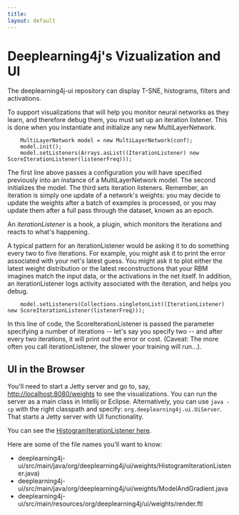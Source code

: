 ```yaml
---
title: 
layout: default
---
```


# Deeplearning4j's Vizualization and UI

The deeplearning4j-ui repository can display T-SNE, histograms, filters and activations. 

To support visualizations that will help you monitor neural networks as they learn, and therefore debug them, you must set up an iteration listener. This is done when you instantiate and initialize any new MultiLayerNetwork.

        MultiLayerNetwork model = new MultiLayerNetwork(conf);
        model.init();
        model.setListeners(Arrays.asList((IterationListener) new ScoreIterationListener(listenerFreq)));

The first line above passes a configuration you will have specified previously into an instance of a MultiLayerNetwork model. The second initializes the model. The third sets iteration listeners. Remember, an iteration is simply one update of a network's weights: you may decide to update the weights after a batch of examples is processed, or you may update them after a full pass through the dataset, known as an epoch.

An *iterationListener* is a hook, a plugin, which monitors the iterations and reacts to what's happening. 

A typical pattern for an iterationListener would be asking it to do something every two to five iterations. For example, you might ask it to print the error associated with your net's latest guess. You might ask it to plot either the latest weight distribution or the latest reconstructions that your RBM imagines match the input data, or the activations in the net itself. In addition, an iterationListener logs activity associated with the iteration, and helps you debug. 

        model.setListeners(Collections.singletonList((IterationListener) new ScoreIterationListener(listenerFreq)));

In this line of code, the ScoreIterationListener is passed the parameter specifying a number of iterations -- let's say you specify two -- and after every two iterations, it will print out the error or cost. (Caveat: The more often you call iterationListener, the slower your training will run...).

## UI in the Browser

You'll need to start a Jetty server and go to, say, [http://localhost:8080/weights](http://localhost:8080/weights) to see the visualizations. You can run the server as a main class in Intellij or Eclipse. Alternatively, you can use `java -cp` with the right classpath and specify: `org.deeplearning4j.ui.UiServer`. That starts a Jetty server with UI functionality.

You can see the [HistogramIterationListener here](https://github.com/deeplearning4j/deeplearning4j/blob/9ca18d8f0b4828a55f381d50e32b6eebcb3444e0/deeplearning4j-ui/src/main/java/org/deeplearning4j/ui/weights/HistogramIterationListener.java#L35-34).

Here are some of the file names you'll want to know: 

* deeplearning4j-ui/src/main/java/org/deeplearning4j/ui/weights/HistogramIterationListener.java)
* deeplearning4j-ui/src/main/java/org/deeplearning4j/ui/weights/ModelAndGradient.java 
* deeplearning4j-ui/src/main/resources/org/deeplearning4j/ui/weights/render.ftl 
